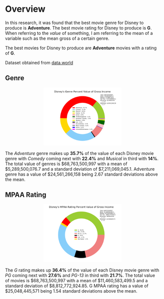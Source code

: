 # Overview
In this research, it was found that the best movie genre for Disney to produce is **Adventure**.  The best movie rating for Disney to produce is **G**.  When referring to the *value* of something, I am referring to the mean of a variable such as the mean gross of a certain genre.

The best movies for Disney to produce are **Adventure** movies with a rating of **G**.

Dataset obtained from [data.world](https://data.world/kgarrett/disney-character-success-00-16)

## Genre
<p align="center"><img src="genre_percent_value.png" width=50% height=50%></p>

The *Adventure* genre makes up **35.7%** of the value of each Disney movie genre with *Comedy* coming next with **22.4%** and *Musical* in third with **14%**.
The total value of genres is $68,763,500,997 with a mean of $5,289,500,076.7 and a standard deviation of $7,211,069,045.1.  Adventure genre has a value of $24,561,266,158 being 2.67 standard deviations above the mean.

## MPAA Rating
<p align="center"><img src="rating_percent_value.png" width=50% height=50%></p>

The *G* rating makes up **36.4%** of the value of each Disney movie genre with *PG* coming next with **27.6%** and *PG-13* in third with **21.7%**.
The total value of movies is $68,763,500,997 with a mean of $11,460,583,499.5 and a standard deviation of $8,812,772,924.85.  G MPAA rating has a value of $25,048,445,571 being 1.54 standard deviations above the mean.
